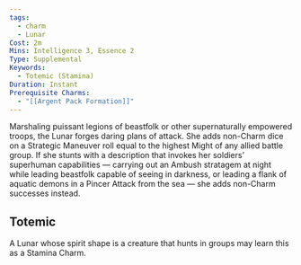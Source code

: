 ```yaml
---
tags:
  - charm
  - Lunar
Cost: 2m
Mins: Intelligence 3, Essence 2
Type: Supplemental
Keywords:
  - Totemic (Stamina)
Duration: Instant
Prerequisite Charms:
  - "[[Argent Pack Formation]]"
---
```

Marshaling puissant legions of beastfolk or other supernaturally empowered troops, the Lunar forges daring plans of attack. She adds non-Charm dice on a Strategic Maneuver roll equal to the highest Might of any allied battle group. If she stunts with a description that invokes her soldiers’ superhuman capabilities — carrying out an Ambush stratagem at night while leading beastfolk capable of seeing in darkness, or leading a flank of aquatic demons in a Pincer Attack from the sea — she adds non-Charm successes instead. 
## Totemic 

A Lunar whose spirit shape is a creature that hunts in groups may learn this as a Stamina Charm.